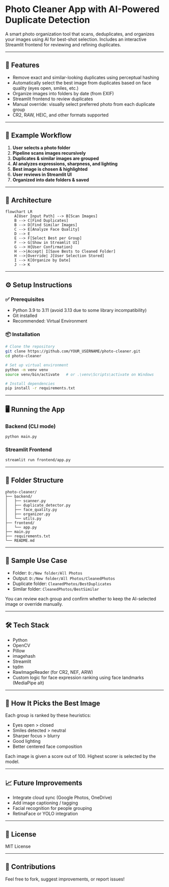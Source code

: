 # Photo Cleaner App with AI-Powered Duplicate Detection

A smart photo organization tool that scans, deduplicates, and organizes your images using AI for best-shot selection. Includes an interactive Streamlit frontend for reviewing and refining duplicates.

---

## 📂 Features

* Remove exact and similar-looking duplicates using perceptual hashing
* Automatically select the best image from duplicates based on face quality (eyes open, smiles, etc.)
* Organize images into folders by date (from EXIF)
* Streamlit frontend to review duplicates
* Manual override: visually select preferred photo from each duplicate group
* CR2, RAW, HEIC, and other formats supported

---

## 📸 Example Workflow

1. **User selects a photo folder**
2. **Pipeline scans images recursively**
3. **Duplicates & similar images are grouped**
4. **AI analyzes expressions, sharpness, and lighting**
5. **Best image is chosen & highlighted**
6. **User reviews in Streamlit UI**
7. **Organized into date folders & saved**

---

## 🧠 Architecture

```mermaid
flowchart LR
    A[User Input Path] --> B[Scan Images]
    B --> C[Find Duplicates]
    B --> D[Find Similar Images]
    C --> E[Analyze Face Quality]
    D --> E
    E --> F[Select Best per Group]
    F --> G[Show in Streamlit UI]
    G --> H{User Confirmation}
    H -->|Accept| I[Save Bests to Cleaned Folder]
    H -->|Override| J[User Selection Stored]
    I --> K[Organize by Date]
    J --> K
```

---

## ⚙️ Setup Instructions

### ✅ Prerequisites

* Python 3.9 to 3.11 (avoid 3.13 due to some library incompatibility)
* Git installed
* Recommended: Virtual Environment

### 📦 Installation

```bash
# Clone the repository
git clone https://github.com/YOUR_USERNAME/photo-cleaner.git
cd photo-cleaner

# Set up virtual environment
python -m venv venv
source venv/bin/activate   # or .\venv\Scripts\activate on Windows

# Install dependencies
pip install -r requirements.txt
```

---

## 🖥️ Running the App

### Backend (CLI mode)

```bash
python main.py
```

### Streamlit Frontend

```bash
streamlit run frontend/app.py
```

---

## 📁 Folder Structure

```
photo-cleaner/
├── backend/
│   ├── scanner.py
│   ├── duplicate_detector.py
│   ├── face_quality.py
│   ├── organizer.py
│   └── utils.py
├── frontend/
│   └── app.py
├── main.py
├── requirements.txt
└── README.md
```

---

## 🧪 Sample Use Case

* Folder: `D:/New folder/All Photos`
* Output: `D:/New folder/All Photos/CleanedPhotos`
* Duplicate folder: `CleanedPhotos/BestDuplicates`
* Similar folder: `CleanedPhotos/BestSimilar`

You can review each group and confirm whether to keep the AI-selected image or override manually.

---

## 🛠️ Tech Stack

* Python
* OpenCV
* Pillow
* imagehash
* Streamlit
* tqdm
* RawImageReader (for CR2, NEF, ARW)
* Custom logic for face expression ranking using face landmarks (MediaPipe alt)

---

## 🧠 How It Picks the Best Image

Each group is ranked by these heuristics:

* Eyes open > closed
* Smiles detected > neutral
* Sharper focus > blurry
* Good lighting
* Better centered face composition

Each image is given a score out of 100. Highest scorer is selected by the model.

---

## 📈 Future Improvements

* Integrate cloud sync (Google Photos, OneDrive)
* Add image captioning / tagging
* Facial recognition for people grouping
* RetinaFace or YOLO integration

---

## 📜 License

MIT License

---

## 🤝 Contributions

Feel free to fork, suggest improvements, or report issues!
